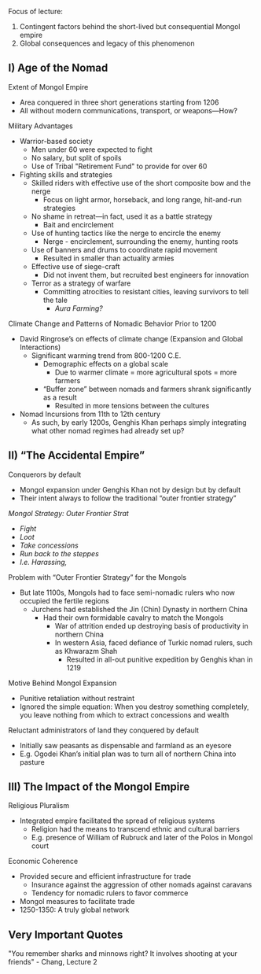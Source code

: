 Focus of lecture:  
1) Contingent factors behind the short-lived but consequential Mongol empire  
2) Global consequences and legacy of this phenomenon  

## I) Age of the Nomad  

Extent of Mongol Empire  
- Area conquered in three short generations starting from 1206  
- All without modern communications, transport, or weapons—How?  

Military Advantages  
- Warrior-based society
	- Men under 60 were expected to fight
	- No salary, but split of spoils
	- Use of Tribal "Retirement Fund" to provide for over 60
- Fighting skills and strategies  
	- Skilled riders with effective use of the short composite bow and the nerge
		- Focus on light armor, horseback, and long range, hit-and-run strategies
	- No shame in retreat—in fact, used it as a battle strategy
		- Bait and encirclement
	- Use of hunting tactics like the nerge to encircle the enemy  
		- Nerge - encirclement, surrounding the enemy, hunting roots
	- Use of banners and drums to coordinate rapid movement
		- Resulted in smaller than actuality armies
	- Effective use of siege-craft
		- Did not invent them, but recruited best engineers for innovation
	- Terror as a strategy of warfare
		- Committing atrocities to resistant cities, leaving survivors to tell the tale
			- *Aura Farming?*

Climate Change and Patterns of Nomadic Behavior Prior to 1200
- David Ringrose’s on effects of climate change (Expansion and Global Interactions)
	- Significant warming trend from 800-1200 C.E.
		- Demographic effects on a global scale
			- Due to warmer climate = more agricultural spots = more farmers
		- “Buffer zone” between nomads and farmers shrank significantly as a result
			- Resulted in more tensions between the cultures
- Nomad Incursions from 11th to 12th century  
	- As such, by early 1200s, Genghis Khan perhaps simply integrating what other nomad regimes had already set up?  
## II) “The Accidental Empire”  
Conquerors by default  
- Mongol expansion under Genghis Khan not by design but by default  
- Their intent always to follow the traditional “outer frontier strategy”  

*Mongol Strategy: Outer Frontier Strat*
- *Fight*
- *Loot*
- *Take concessions*
- *Run back to the steppes*
- *I.e. Harassing,*

Problem with “Outer Frontier Strategy” for the Mongols  
- But late 1100s, Mongols had to face semi-nomadic rulers who now occupied the fertile regions  
	- Jurchens had established the Jin (Chin) Dynasty in northern China  
		- Had their own formidable cavalry to match the Mongols  
			- War of attrition ended up destroying basis of productivity in northern China  
			- In western Asia, faced defiance of Turkic nomad rulers, such as Khwarazm Shah 
				- Resulted in all-out punitive expedition by Genghis khan in 1219

Motive Behind Mongol Expansion  
- Punitive retaliation without restraint  
- Ignored the simple equation: When you destroy something completely, you leave nothing from which to extract concessions and wealth 

Reluctant administrators of land they conquered by default  
- Initially saw peasants as dispensable and farmland as an eyesore
- E.g. Ogodei Khan’s initial plan was to turn all of northern China into pasture  
## III) The Impact of the Mongol Empire  
Religious Pluralism  
- Integrated empire facilitated the spread of religious systems  
	- Religion had the means to transcend ethnic and cultural barriers  
	- E.g. presence of William of Rubruck and later of the Polos in Mongol court  

Economic Coherence  
- Provided secure and efficient infrastructure for trade  
	- Insurance against the aggression of other nomads against caravans  
	- Tendency for nomadic rulers to favor commerce  
- Mongol measures to facilitate trade  
- 1250-1350: A truly global network


## Very Important Quotes

"You remember sharks and minnows right? It involves shooting at your friends" - Chang, Lecture 2
